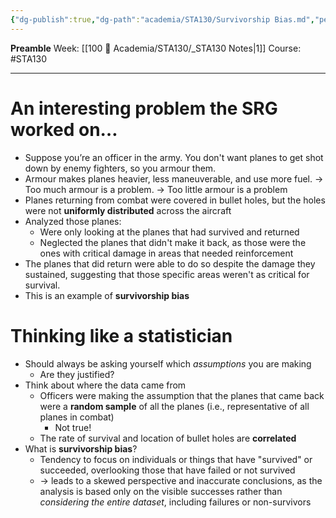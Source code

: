 ```yaml
---
{"dg-publish":true,"dg-path":"academia/STA130/Survivorship Bias.md","permalink":"/academia/sta-130/survivorship-bias/","created":"2024-01-15T16:08:09.606-05:00","updated":"2024-01-18T17:45:07.582-05:00"}
---
```


**Preamble**
Week: [[100 📒 Academia/STA130/_STA130 Notes\|1]]
Course: #STA130

---
# An interesting problem the SRG worked on…

- Suppose you’re an officer in the army. You don't want planes to get shot down by enemy fighters, so you armour them.
- Armour makes planes heavier, less maneuverable, and use more fuel.
	→ Too much armour is a problem.
	→ Too little armour is a problem
- Planes returning from combat were covered in bullet holes, but the holes were not **uniformly distributed** across the aircraft
- Analyzed those planes:
	- Were only looking at the planes that had survived and returned
	- Neglected the planes that didn't make it back, as those were the ones with critical damage in areas that needed reinforcement
- The planes that did return were able to do so despite the damage they sustained, suggesting that those specific areas weren't as critical for survival.
- This is an example of **survivorship bias**

# Thinking like a statistician

- Should always be asking yourself which *assumptions* you are making
	- Are they justified?
- Think about where the data came from
	- Officers were making the assumption that the planes that came back were a **random sample** of all the planes (i.e., representative of all planes in combat)
		- Not true!
	- The rate of survival and location of bullet holes are **correlated**
- What is **survivorship bias**?
	- Tendency to focus on individuals or things that have "survived" or succeeded, overlooking those that have failed or not survived
	- → leads to a skewed perspective and inaccurate conclusions, as the analysis is based only on the visible successes rather than *considering the entire dataset*, including failures or non-survivors


